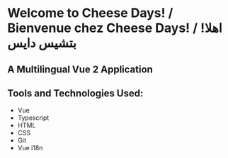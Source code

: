 # Welcome to Cheese Days! / Bienvenue chez Cheese Days! / !اهلا بتشيس دايس

## A Multilingual Vue 2 Application

## Tools and Technologies Used:
- Vue
- Typescript
- HTML
- CSS
- Git
- Vue i18n
